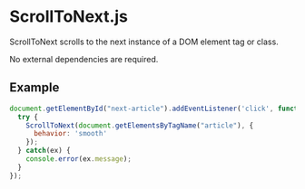 # ScrollToNext.js

ScrollToNext scrolls to the next instance of a DOM element tag or class.

No external dependencies are required.

## Example
```js
document.getElementById("next-article").addEventListener('click', function() {
  try {
    ScrollToNext(document.getElementsByTagName("article"), {
      behavior: 'smooth'
    });
  } catch(ex) {
    console.error(ex.message);
  }
});
```
